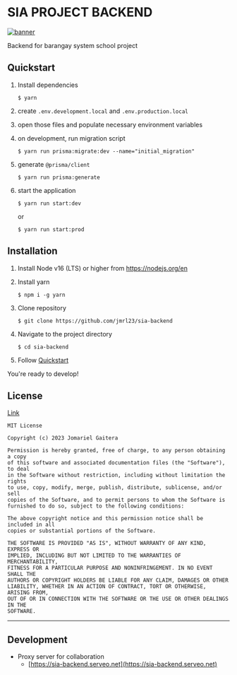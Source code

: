 # SIA PROJECT BACKEND

[![banner](https://media.giphy.com/media/ZVik7pBtu9dNS/giphy.gif)](https://github.com/jmrl23/sia-itlog)

Backend for barangay system school project

## Quickstart

1. Install dependencies

   `$ yarn`

2. create `.env.development.local` and `.env.production.local`

3. open those files and populate necessary environment variables

4. on development, run migration script

   `$ yarn run prisma:migrate:dev --name="initial_migration"`

5. generate `@prisma/client`

   `$ yarn run prisma:generate`

6. start the application

   `$ yarn run start:dev`

   or

   `$ yarn run start:prod`

## Installation

1. Install Node v16 (LTS) or higher from https://nodejs.org/en

2. Install yarn

   `$ npm i -g yarn`

3. Clone repository

   `$ git clone https://github.com/jmrl23/sia-backend`

4. Navigate to the project directory

   `$ cd sia-backend`

5. Follow [Quickstart](#Quickstart)

You're ready to develop!

## License

[Link](./LICENSE)

```
MIT License

Copyright (c) 2023 Jomariel Gaitera

Permission is hereby granted, free of charge, to any person obtaining a copy
of this software and associated documentation files (the "Software"), to deal
in the Software without restriction, including without limitation the rights
to use, copy, modify, merge, publish, distribute, sublicense, and/or sell
copies of the Software, and to permit persons to whom the Software is
furnished to do so, subject to the following conditions:

The above copyright notice and this permission notice shall be included in all
copies or substantial portions of the Software.

THE SOFTWARE IS PROVIDED "AS IS", WITHOUT WARRANTY OF ANY KIND, EXPRESS OR
IMPLIED, INCLUDING BUT NOT LIMITED TO THE WARRANTIES OF MERCHANTABILITY,
FITNESS FOR A PARTICULAR PURPOSE AND NONINFRINGEMENT. IN NO EVENT SHALL THE
AUTHORS OR COPYRIGHT HOLDERS BE LIABLE FOR ANY CLAIM, DAMAGES OR OTHER
LIABILITY, WHETHER IN AN ACTION OF CONTRACT, TORT OR OTHERWISE, ARISING FROM,
OUT OF OR IN CONNECTION WITH THE SOFTWARE OR THE USE OR OTHER DEALINGS IN THE
SOFTWARE.
```

---

## Development

- Proxy server for collaboration
  - [https://sia-backend.serveo.net](https://sia-backend.serveo.net)
